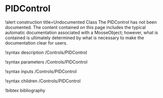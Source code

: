 <!-- MOOSE Documentation Stub: Remove this when content is added. -->

# PIDControl

!alert construction title=Undocumented Class
The PIDControl has not been documented. The content contained on this page includes the
typical automatic documentation associated with a MooseObject; however, what is contained is
ultimately determined by what is necessary to make the documentation clear for users.

!syntax description /Controls/PIDControl

!syntax parameters /Controls/PIDControl

!syntax inputs /Controls/PIDControl

!syntax children /Controls/PIDControl

!bibtex bibliography
